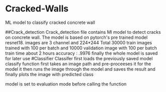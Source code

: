 # Cracked-Walls
ML model to classify cracked concrete wall

##Crack_detection
Crack_detection file contains Ml model to detect cracks on concrete wall. The model is based on pytorch's pre trained model resnet18.
images are 3 channel and 224*244
Total 30000 train images trained with 100 per batch and 10000 validation image with 100 per batch
train time about 2 hours
accuracy : .9976
finally the whole model is saved for later use
#Classifier
Classifer first loads the previously saved model
classify function first takes an image path and pre-proceeses it for the model
it then runs the image through the model and saves the result
and finally plots the image with predicted class

model is set to evaluation mode before calling the function 
